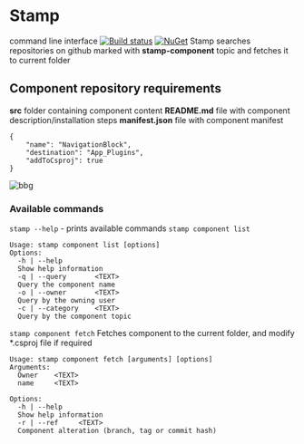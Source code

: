 # Stamp
command line interface
[![Build status](https://ci.appveyor.com/api/projects/status/0p5rfgk5b2kyban2?svg=true)](https://ci.appveyor.com/project/graphuk/graph-stamp) [![NuGet](https://img.shields.io/nuget/v/stamp.svg)](https://www.nuget.org/packages/Stamp)
Stamp searches repositories on github marked with **stamp-component** topic and fetches it to current folder

## Component repository requirements
**src** folder containing component content
**README.md** file with component description/installation steps
**manifest.json** file with component manifest
~~~~
{
    "name": "NavigationBlock",
    "destination": "App_Plugins",
    "addToCsproj": true
}
~~~~
![bbg](https://i.imgur.com/4fhgvsg.png)
### Available commands
`stamp --help` - prints available commands
`stamp component list`
~~~
Usage: stamp component list [options]
Options:
  -h | --help
  Show help information
  -q | --query       <TEXT>
  Query the component name
  -o | --owner       <TEXT>
  Query by the owning user
  -c | --category    <TEXT>
  Query by the component topic
~~~
`stamp component fetch`
Fetches component to the current folder, and modify *.csproj file if required
~~~
Usage: stamp component fetch [arguments] [options]
Arguments:
  Owner    <TEXT>
  name     <TEXT>

Options:
  -h | --help
  Show help information
  -r | --ref     <TEXT>
  Component alteration (branch, tag or commit hash)
~~~
